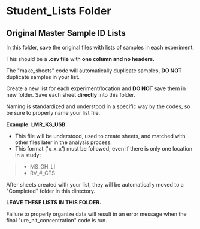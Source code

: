 # Student_Lists Folder
## Original Master Sample ID Lists

In this folder, save the original files with lists of samples in each experiment. 

This should be a **.csv file** with **one column and no headers.**

The "make_sheets" code will automatically duplicate samples, **DO NOT** duplicate samples in your list.

Create a new list for each experiment/location and **DO NOT** save them in new folder. Save each sheet **directly** into this folder.

Naming is standardized and understood in a specific way by the codes, so be sure to properly name your list file.

**Example: LMR_KS_USB**
- This file will be understood, used to create sheets, and matched with other files later in the analysis process. 
- This format ('x_x_x') must be followed, even if there is only one location in a study:
> - MS_GH_LI
> - RV_#_CTS

After sheets created with your list, they will be automatically moved to a "Completed" folder in this directory. 

**LEAVE THESE LISTS IN THIS FOLDER.**

Failure to properly organize data will result in an error message when the final "ure_nit_concentration" code is run.